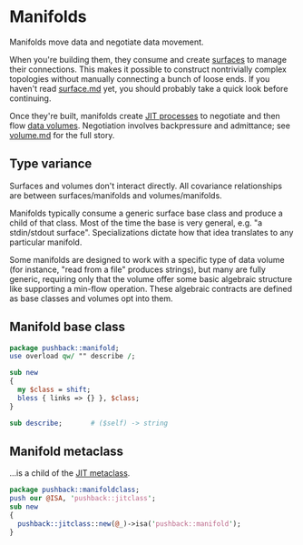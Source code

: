 # Manifolds

Manifolds move data and negotiate data movement.

When you're building them, they consume and create [surfaces](surface.md) to
manage their connections. This makes it possible to construct nontrivially
complex topologies without manually connecting a bunch of loose ends. If you
haven't read [surface.md](surface.md) yet, you should probably take a quick look
before continuing.

Once they're built, manifolds create [JIT processes](jit.md) to negotiate and
then flow [data volumes](volume.md). Negotiation involves backpressure and
admittance; see [volume.md](volume.md) for the full story.


## Type variance

Surfaces and volumes don't interact directly. All covariance relationships are
between surfaces/manifolds and volumes/manifolds.

Manifolds typically consume a generic surface base class and produce a child of
that class. Most of the time the base is very general, e.g. "a stdin/stdout
surface". Specializations dictate how that idea translates to any particular
manifold.

Some manifolds are designed to work with a specific type of data volume (for
instance, "read from a file" produces strings), but many are fully generic,
requiring only that the volume offer some basic algebraic structure like
supporting a min-flow operation. These algebraic contracts are defined as base
classes and volumes opt into them.


## Manifold base class

```perl
package pushback::manifold;
use overload qw/ "" describe /;

sub new
{
  my $class = shift;
  bless { links => {} }, $class;
}

sub describe;       # ($self) -> string
```


## Manifold metaclass

...is a child of the [JIT metaclass](jit.md).

```perl
package pushback::manifoldclass;
push our @ISA, 'pushback::jitclass';
sub new
{
  pushback::jitclass::new(@_)->isa('pushback::manifold');
}
```
